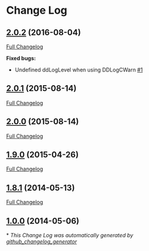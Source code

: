 # Change Log

## [2.0.2](https://github.com/Blue-Rocket/BRCocoaLumberjack/tree/2.0.2) (2016-08-04)
[Full Changelog](https://github.com/Blue-Rocket/BRCocoaLumberjack/compare/2.0.1...2.0.2)

**Fixed bugs:**

- Undefined ddLogLevel when using DDLogCWarn [\#1](https://github.com/Blue-Rocket/BRCocoaLumberjack/issues/1)

## [2.0.1](https://github.com/Blue-Rocket/BRCocoaLumberjack/tree/2.0.1) (2015-08-14)
[Full Changelog](https://github.com/Blue-Rocket/BRCocoaLumberjack/compare/2.0.0...2.0.1)

## [2.0.0](https://github.com/Blue-Rocket/BRCocoaLumberjack/tree/2.0.0) (2015-08-14)
[Full Changelog](https://github.com/Blue-Rocket/BRCocoaLumberjack/compare/1.9.0...2.0.0)

## [1.9.0](https://github.com/Blue-Rocket/BRCocoaLumberjack/tree/1.9.0) (2015-04-26)
[Full Changelog](https://github.com/Blue-Rocket/BRCocoaLumberjack/compare/1.8.1...1.9.0)

## [1.8.1](https://github.com/Blue-Rocket/BRCocoaLumberjack/tree/1.8.1) (2014-05-13)
[Full Changelog](https://github.com/Blue-Rocket/BRCocoaLumberjack/compare/1.0.0...1.8.1)

## [1.0.0](https://github.com/Blue-Rocket/BRCocoaLumberjack/tree/1.0.0) (2014-05-06)


\* *This Change Log was automatically generated by [github_changelog_generator](https://github.com/skywinder/Github-Changelog-Generator)*